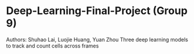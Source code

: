# Deep-Learning-Final-Project  (Group 9)
Authors: Shuhao Lai, Luojie Huang, Yuan Zhou
Three deep learning models to track and count cells across frames

